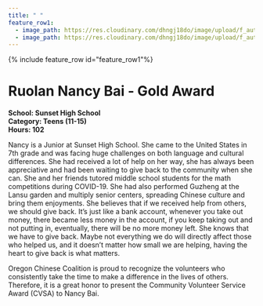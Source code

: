 ```yaml
---
title: " "
feature_row1:
  - image_path: https://res.cloudinary.com/dhngj18do/image/upload/f_auto,q_auto/v1/images/pvsa/2020_nancy_bai
  - image_path: https://res.cloudinary.com/dhngj18do/image/upload/f_auto,q_auto/v1/images/activities/year_2020
---
```


{% include feature_row id="feature_row1"%}

# Ruolan Nancy Bai - Gold Award

**School: Sunset High School**  
**Category: Teens (11-15)**  
**Hours: 102**  

Nancy is a Junior at Sunset High School. She came to the United States in 7th grade
and was facing huge challenges on both language and cultural differences. She had received a lot
of help on her way, she has always been appreciative and had been waiting to give back to the
community when she can. She and her friends tutored middle school students for the math
competitions during COVID-19. She had also performed Guzheng at the Lansu garden and
multiply senior centers, spreading Chinese culture and bring them enjoyments. She believes that
if we received help from others, we should give back. It’s just like a bank account, whenever you
take out money, there became less money in the account, if you keep taking out and not putting
in, eventually, there will be no more money left. She knows that we have to give back. Maybe
not everything we do will directly affect those who helped us, and it doesn’t matter how small
we are helping, having the heart to give back is what matters.

Oregon Chinese Coalition is proud to recognize the volunteers who consistently take the time to make a difference in the lives of others. Therefore, it is a great honor to present the Community Volunteer Service Award (CVSA) to Nancy Bai.
